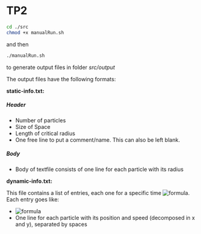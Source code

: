 # TP2
```bash
cd ./src
chmod +x manualRun.sh
```
and then
```bash
./manualRun.sh
```
to generate output files in folder _src/output_

The output files have the following formats:

**static-info.txt:**

##### Header
- Number of particles
- Size of Space
- Length of critical radius
- One free line to put a comment/name. This can also be left blank.

##### Body
- Body of textfile consists of one line for each particle with its radius

**dynamic-info.txt:**

This file contains a list of entries, each one for a specific time ![formula](https://render.githubusercontent.com/render/math?math=t_n). Each entry goes like:
- ![formula](https://render.githubusercontent.com/render/math?math=t_n)
- One line for each particle with its position and speed (decomposed in x and y), separated by spaces
